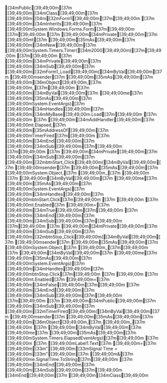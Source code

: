 [34mPublic[39;49;00m[37m [39;49;00m[34mClass[39;49;00m[37m [39;49;00m[04m[32mForm1[39;49;00m[37m[39;49;00m
[37m    [39;49;00m[34mInherits[39;49;00m[37m [39;49;00mSystem.Windows.Forms.Form[37m[39;49;00m
[37m[39;49;00m
[37m    [39;49;00m[34mPrivate[39;49;00m[37m [39;49;00mt[37m [39;49;00m[35mAs[39;49;00m[37m [39;49;00m[34mNew[39;49;00m[37m [39;49;00mSystem.Timers.Timer([34m2000[39;49;00m)[37m[39;49;00m
[37m[39;49;00m
[37m    [39;49;00m[34mPrivate[39;49;00m[37m [39;49;00m[34mSub[39;49;00m[37m [39;49;00m[32mForm1_Load[39;49;00m([34mByVal[39;49;00m[37m [39;49;00msender[37m [39;49;00m[35mAs[39;49;00m[37m [39;49;00m[36mObject[39;49;00m,[37m [39;49;00m_[37m[39;49;00m
[37m          [39;49;00m[34mByVal[39;49;00m[37m [39;49;00me[37m [39;49;00m[35mAs[39;49;00m[37m [39;49;00mSystem.EventArgs)[37m [39;49;00m[34mHandles[39;49;00m[37m [39;49;00m[34mMyBase[39;49;00m.Load[37m[39;49;00m
[37m        [39;49;00m
[37m        [39;49;00m[34mAddHandler[39;49;00m[37m [39;49;00mt.Elapsed,[37m [39;49;00m[35mAddressOf[39;49;00m[37m [39;49;00mTimerFired[37m[39;49;00m
[37m    [39;49;00m[34mEnd[39;49;00m[37m [39;49;00m[34mSub[39;49;00m[37m[39;49;00m
[37m[39;49;00m
[37m    [39;49;00m[34mPrivate[39;49;00m[37m [39;49;00m[34mSub[39;49;00m[37m [39;49;00m[32mbtnStart_Click[39;49;00m([34mByVal[39;49;00m[37m [39;49;00msender[37m [39;49;00m[35mAs[39;49;00m[37m [39;49;00mSystem.Object,[37m [39;49;00m_[37m [39;49;00m
[37m          [39;49;00m[34mByVal[39;49;00m[37m [39;49;00me[37m [39;49;00m[35mAs[39;49;00m[37m [39;49;00mSystem.EventArgs)[37m [39;49;00m[34mHandles[39;49;00m[37m [39;49;00mbtnStart.Click[37m[39;49;00m
[37m          [39;49;00m
[37m        [39;49;00mt.Enabled[37m [39;49;00m=[37m [39;49;00m[34mTrue[39;49;00m[37m[39;49;00m
[37m    [39;49;00m[34mEnd[39;49;00m[37m [39;49;00m[34mSub[39;49;00m[37m[39;49;00m
[37m[39;49;00m
[37m    [39;49;00m[34mPrivate[39;49;00m[37m [39;49;00m[34mSub[39;49;00m[37m [39;49;00m[32mbtnStop_Click[39;49;00m([34mByVal[39;49;00m[37m [39;49;00msender[37m [39;49;00m[35mAs[39;49;00m[37m [39;49;00mSystem.Object,[37m [39;49;00m_[37m[39;49;00m
[37m          [39;49;00m[34mByVal[39;49;00m[37m [39;49;00me[37m [39;49;00m[35mAs[39;49;00m[37m [39;49;00mSystem.EventArgs)[37m [39;49;00m[34mHandles[39;49;00m[37m [39;49;00mbtnStop.Click[37m[39;49;00m
[37m          [39;49;00m
[37m        [39;49;00mt.Enabled[37m [39;49;00m=[37m [39;49;00m[34mFalse[39;49;00m[37m[39;49;00m
[37m    [39;49;00m[34mEnd[39;49;00m[37m [39;49;00m[34mSub[39;49;00m[37m[39;49;00m
[37m[39;49;00m
[37m    [39;49;00m[34mPublic[39;49;00m[37m [39;49;00m[34mSub[39;49;00m[37m [39;49;00m[32mTimerFired[39;49;00m([34mByVal[39;49;00m[37m [39;49;00msender[37m [39;49;00m[35mAs[39;49;00m[37m [39;49;00m[36mObject[39;49;00m,[37m [39;49;00m_[37m [39;49;00m
[37m           [39;49;00m[34mByVal[39;49;00m[37m [39;49;00me[37m [39;49;00m[35mAs[39;49;00m[37m [39;49;00mSystem.Timers.ElapsedEventArgs)[37m[39;49;00m
[37m           [39;49;00m
[37m        [39;49;00mLabel1.Text[37m [39;49;00m=[37m [39;49;00m[33m"[39;49;00m[33mSignal Time = [39;49;00m[33m"[39;49;00m[37m [39;49;00m&[37m [39;49;00me.SignalTime.ToString[37m[39;49;00m
[37m    [39;49;00m[34mEnd[39;49;00m[37m [39;49;00m[34mSub[39;49;00m[37m[39;49;00m
[34mEnd[39;49;00m[37m [39;49;00m[34mClass[39;49;00m
